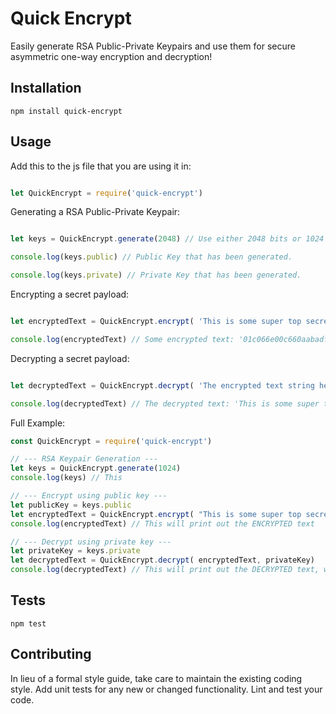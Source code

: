 # Quick Encrypt

Easily generate RSA Public-Private Keypairs and use them for secure asymmetric one-way encryption and decryption!

## Installation

  `npm install quick-encrypt`

## Usage

Add this to the js file that you are using it in:

```javascript

let QuickEncrypt = require('quick-encrypt')

```

Generating a RSA Public-Private Keypair:

```javascript

let keys = QuickEncrypt.generate(2048) // Use either 2048 bits or 1024 bits.

console.log(keys.public) // Public Key that has been generated.

console.log(keys.private) // Private Key that has been generated.

```

Encrypting a secret payload:

```javascript

let encryptedText = QuickEncrypt.encrypt( 'This is some super top secret text!', 'The public key here!')

console.log(encryptedText) // Some encrypted text: '01c066e00c660aabadfc320621d9c3ac25ccf2e4c29e8bf4c......'

```

Decrypting a secret payload:

```javascript

let decryptedText = QuickEncrypt.decrypt( 'The encrypted text string here!', 'The private key here!')

console.log(decryptedText) // The decrypted text: 'This is some super top secret text!'

```

Full Example:

```javascript
const QuickEncrypt = require('quick-encrypt')

// --- RSA Keypair Generation ---
let keys = QuickEncrypt.generate(1024)
console.log(keys) // This 

// --- Encrypt using public key ---
let publicKey = keys.public
let encryptedText = QuickEncrypt.encrypt( "This is some super top secret text!", publicKey )
console.log(encryptedText) // This will print out the ENCRYPTED text 

// --- Decrypt using private key ---
let privateKey = keys.private
let decryptedText = QuickEncrypt.decrypt( encryptedText, privateKey)
console.log(decryptedText) // This will print out the DECRYPTED text, which is "This is some super top secret text!"

```

## Tests

  `npm test`

## Contributing

In lieu of a formal style guide, take care to maintain the existing coding style. Add unit tests for any new or changed functionality. Lint and test your code.